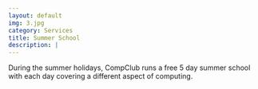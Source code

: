 ```yaml
---
layout: default
img: 3.jpg
category: Services
title: Summer School
description: |
---
```

During the summer holidays, CompClub runs a free 5 day summer school with each day covering a different aspect of computing.